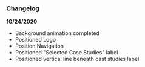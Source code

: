### Changelog
**10/24/2020**
- Background animation completed
- Positioned Logo
- Position Navigation
- Positioned "Selected Case Studies" label
- Positioned vertical line beneath cast studies label
